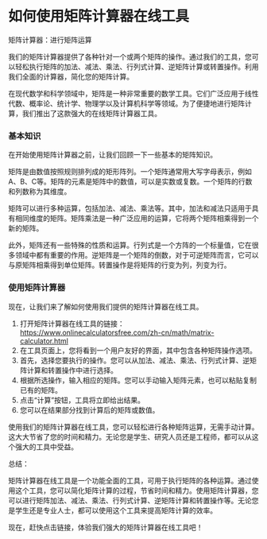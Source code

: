 如何使用矩阵计算器在线工具
=============

矩阵计算器：进行矩阵运算

我们的矩阵计算器提供了各种针对一个或两个矩阵的操作。通过我们的工具，您可以轻松执行矩阵的加法、减法、乘法、行列式计算、逆矩阵计算或转置操作。利用我们全面的计算器，简化您的矩阵计算。

在现代数学和科学领域中，矩阵是一种非常重要的数学工具。它们广泛应用于线性代数、概率论、统计学、物理学以及计算机科学等领域。为了便捷地进行矩阵计算，我们推出了这款强大的在线矩阵计算器工具。

### 基本知识

在开始使用矩阵计算器之前，让我们回顾一下一些基本的矩阵知识。

矩阵是由数值按照规则排列成的矩形阵列。一个矩阵通常用大写字母表示，例如A、B、C等。矩阵的元素是矩阵中的数值，可以是实数或复数。一个矩阵的行数和列数称为其维度。

矩阵可以进行多种运算，包括加法、减法、乘法等。其中，加法和减法只适用于具有相同维度的矩阵。矩阵乘法是一种广泛应用的运算，它将两个矩阵相乘得到一个新的矩阵。

此外，矩阵还有一些特殊的性质和运算。行列式是一个方阵的一个标量值，它在很多领域中都有重要的作用。逆矩阵是一个矩阵的倒数，对于可逆矩阵而言，它可以与原矩阵相乘得到单位矩阵。转置操作是将矩阵的行变为列，列变为行。

### 使用矩阵计算器

现在，让我们来了解如何使用我们提供的矩阵计算器在线工具。

1. 打开矩阵计算器在线工具的链接：<https://www.onlinecalculatorsfree.com/zh-cn/math/matrix-calculator.html>
2. 在工具页面上，您将看到一个用户友好的界面，其中包含各种矩阵操作选项。
3. 首先，选择您要执行的操作。您可以从加法、减法、乘法、行列式计算、逆矩阵计算和转置操作中进行选择。
4. 根据所选操作，输入相应的矩阵。您可以手动输入矩阵元素，也可以粘贴复制已有的矩阵。
5. 点击“计算”按钮，工具将立即给出结果。
6. 您可以在结果部分找到计算后的矩阵或数值。

使用我们的矩阵计算器在线工具，您可以轻松进行各种矩阵运算，无需手动计算。这大大节省了您的时间和精力。无论您是学生、研究人员还是工程师，都可以从这个强大的工具中受益。

总结：

矩阵计算器在线工具是一个功能全面的工具，可用于执行矩阵的各种运算。通过使用这个工具，您可以简化矩阵计算的过程，节省时间和精力。使用矩阵计算器，您可以进行矩阵加法、减法、乘法、行列式计算、逆矩阵计算和转置操作等。无论您是学生还是专业人士，都可以使用这个工具来提高矩阵计算的效率。

现在，赶快点击链接，体验我们强大的矩阵计算器在线工具吧！
